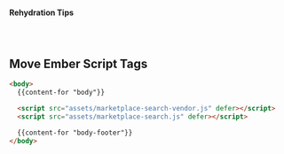 #### Rehydration Tips
### &nbsp;
## Move Ember Script Tags

```html
<body>
  {{content-for "body"}}

  <script src="assets/marketplace-search-vendor.js" defer></script>
  <script src="assets/marketplace-search.js" defer></script>

  {{content-for "body-footer"}}
</body>
```
